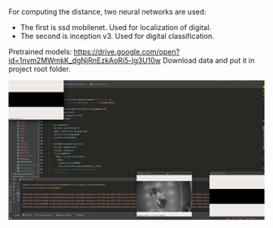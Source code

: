 For computing the distance, two neural networks are used:
- The first is ssd mobilenet. Used for localization of digital.
- The second is inception v3. Used for digital classification.

Pretrained models: https://drive.google.com/open?id=1nvm2MWmkK_dgNjRnEzkAoRi5-lg3U10w
Download data and put it in project root folder.

![alt text](https://github.com/tolsoty92/Compute_distance/blob/master/demo.gif?raw=true)
